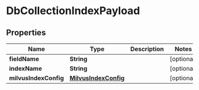 

# DbCollectionIndexPayload


## Properties

Name | Type | Description | Notes
------------ | ------------- | ------------- | -------------
**fieldName** | **String** |  |  [optional]
**indexName** | **String** |  |  [optional]
**milvusIndexConfig** | [**MilvusIndexConfig**](MilvusIndexConfig.md) |  |  [optional]



